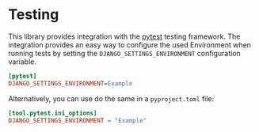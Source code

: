 # Testing

This library provides integration with the [pytest] testing framework.
The integration provides an easy way to configure the used Environment
when running tests by setting the `DJANGO_SETTINGS_ENVIRONMENT`
configuration variable.

```ini
[pytest]
DJANGO_SETTINGS_ENVIRONMENT=Example
```

Alternatively, you can use do the same in a `pyproject.toml` file:

```toml
[tool.pytest.ini_options]
DJANGO_SETTINGS_ENVIRONMENT = "Example"
```


[pytest]: https://docs.pytest.org/en/latest/
